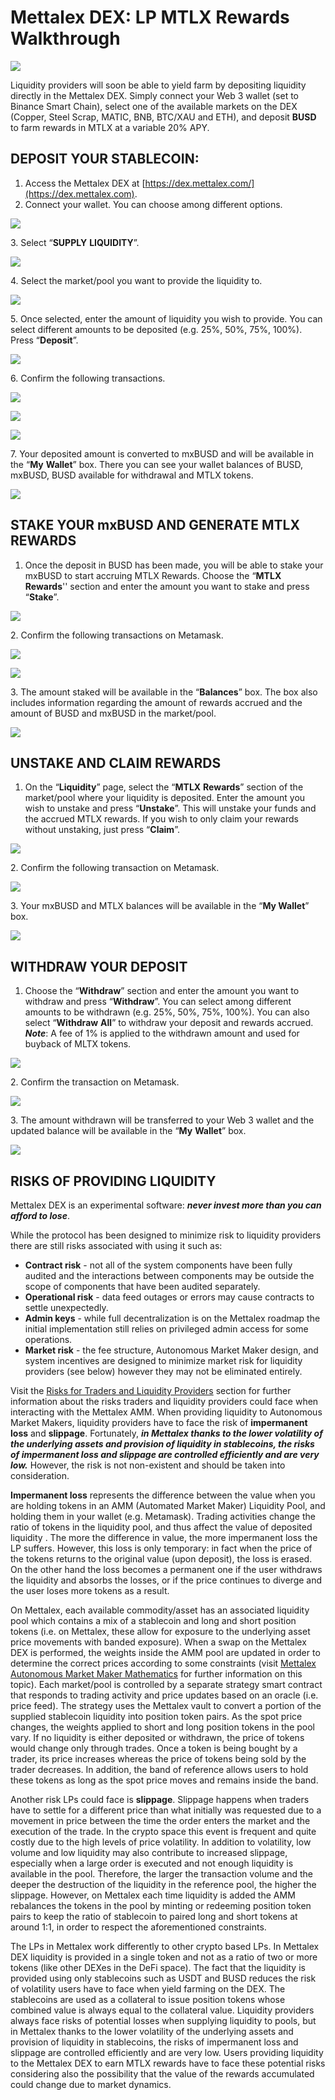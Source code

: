 # Mettalex DEX: LP MTLX Rewards Walkthrough

![](.gitbook/assets/mettalex-dex-walkthrough.png)

Liquidity providers will soon be able to yield farm by depositing liquidity directly in the Mettalex DEX. Simply connect your Web 3 wallet (set to Binance Smart Chain), select one of the available markets on the DEX (Copper, Steel Scrap, MATIC, BNB, BTC/XAU and ETH), and deposit **BUSD** to farm rewards in MTLX at a variable 20% APY.

## DEPOSIT YOUR STABLECOIN:

1. Access the Mettalex DEX at [https://dex.mettalex.com/](https://dex.mettalex.com).
2. Connect your wallet. You can choose among different options.

![](<.gitbook/assets/1 (3).png>)

&#x20;3\. Select “**SUPPLY** **LIQUIDITY**”.

![](<.gitbook/assets/2 (2).png>)

&#x20;4\. Select the market/pool you want to provide the liquidity to.

![](.gitbook/assets/deposit1.png)

&#x20;5\. Once selected, enter the amount of liquidity you wish to provide. You can select different  amounts to be deposited (e.g. 25%, 50%, 75%, 100%). Press “**Deposit**”.

![](.gitbook/assets/deposit2.png)

&#x20;6\. Confirm the following transactions.

&#x20;

![](<.gitbook/assets/5 (1).png>)

![](.gitbook/assets/7.png)

![](.gitbook/assets/6.png)

&#x20;7\. Your deposited amount is converted to mxBUSD and will be available in the “**My** **Wallet**” box. There you can see your wallet balances of BUSD, mxBUSD, BUSD available for withdrawal and MTLX tokens.

![](.gitbook/assets/deposit6.png)

## STAKE YOUR mxBUSD AND GENERATE MTLX REWARDS

1. Once the deposit in BUSD has been made, you will be able to stake your mxBUSD to start accruing MTLX Rewards. Choose the “**MTLX** **Rewards**'' section and enter the amount you want to stake and press “**Stake**”.

![](<.gitbook/assets/stake1 (2).png>)

&#x20;2\. Confirm the following transactions on Metamask.

![](.gitbook/assets/11.png)

![](.gitbook/assets/10.png)

&#x20;3\. The amount staked will be available in the “**Balances**” box. The box also includes information regarding the amount of rewards accrued and the amount of BUSD and mxBUSD in the market/pool.

![](.gitbook/assets/stake4.png)

## UNSTAKE AND CLAIM REWARDS

1. On the “**Liquidity**” page, select the “**MTLX** **Rewards**” section of the market/pool where your liquidity is deposited. Enter the amount you wish to unstake and press “**Unstake**”. This will unstake your funds and the accrued MTLX rewards. If you wish to only claim your rewards without unstaking, just press “**Claim**”.

![](<.gitbook/assets/unstake1 (1).png>)

&#x20;2\. Confirm the following transaction on Metamask.

![](.gitbook/assets/14.png)

&#x20;3\. Your mxBUSD and MTLX balances will be available in the “**My Wallet**” box.&#x20;

![](<.gitbook/assets/unstake3 (1).png>)

## WITHDRAW YOUR DEPOSIT

1. Choose the “**Withdraw**” section and enter the amount you want to withdraw and press “**Withdraw**”. You can select among different amounts to be withdrawn (e.g. 25%, 50%, 75%, 100%). You can also select “**Withdraw** **All**” to withdraw your deposit and rewards accrued. _**Note**_: A fee of 1% is applied to the withdrawn amount and used for buyback of MLTX tokens.

![](<.gitbook/assets/with1 (1).png>)

&#x20;2\. Confirm the transaction on Metamask.

![](.gitbook/assets/17.png)

&#x20;3\. The amount withdrawn will be transferred to your Web 3 wallet and the updated balance will be available in the “**My** **Wallet**” box.

![](<.gitbook/assets/with3 (1).png>)

## RISKS OF PROVIDING LIQUIDITY

Mettalex DEX is an experimental software: _**never invest more than you can afford to lose**_. &#x20;

While the protocol has been designed to minimize risk to liquidity providers there are still risks associated with using it such as:

* **Contract risk** - not all of the system components have been fully audited and the interactions between components may be outside the scope of components that have been audited separately.
* **Operational risk** - data feed outages or errors may cause contracts to settle unexpectedly.
* **Admin keys** - while full decentralization is on the Mettalex roadmap the initial implementation still relies on privileged admin access for some operations.
* **Market risk** - the fee structure, Autonomous Market Maker design, and system incentives are designed to minimize market risk for liquidity providers (see below) however they may not be eliminated entirely.&#x20;

Visit the [Risks for Traders and Liquidity Providers](overall-risks-and-benefits.md) section for further information about the risks traders and liquidity providers could face when interacting with the Mettalex AMM. When providing liquidity to Autonomous Market Makers, liquidity providers have to face the risk of **impermanent loss** and **slippage**. Fortunately, _**in Mettalex thanks to the lower volatility of the underlying assets and provision of liquidity in stablecoins, the risks of impermanent loss and slippage are controlled efficiently and are very low.**_ However, the risk is not non-existent and should be taken into consideration.

**Impermanent loss** represents the difference between the value when you are holding tokens in an AMM (Automated Market Maker) Liquidity Pool, and holding them in your wallet (e.g. Metamask). Trading activities change the ratio of tokens in the liquidity pool, and thus affect the value of deposited liquidity . The more the difference in value, the more impermanent loss the LP suffers. However, this loss is only temporary: in fact when the price of the tokens returns to the original value (upon deposit), the loss is erased. On the other hand the loss becomes a permanent one if the user withdraws the liquidity and absorbs the losses, or if the price continues to diverge and the user loses more tokens as a result.

On Mettalex, each available commodity/asset has an associated liquidity pool which contains a mix of a stablecoin and long and short position tokens (i.e. on Mettalex, these allow for exposure to the underlying asset price movements with banded exposure). When a swap on the Mettalex DEX is performed, the weights inside the AMM pool are updated in order to determine the correct prices according to some constraints (visit [Mettalex Autonomous Market Maker Mathematics](mettalex-autonomous-market-maker-mathematics.md) for further information on this topic). Each market/pool is controlled by a separate strategy smart contract that responds to trading activity and price updates based on an oracle (i.e. price feed). The strategy uses the Mettalex vault to convert a portion of the supplied stablecoin liquidity into position token pairs. As the spot price changes, the weights applied to short and long position tokens in the pool vary. If no liquidity is either deposited or withdrawn, the price of tokens would change only through trades. Once a token is being bought by a trader, its price increases whereas the price of tokens being sold by the trader decreases. In addition, the band of reference allows users to hold these tokens as long as the spot price moves and remains inside the band.

Another risk LPs could face is **slippage**. Slippage happens when traders have to settle for a different price than what initially was requested due to a movement in price between the time the order enters the market and the execution of the trade. In the crypto space this event is frequent and quite costly due to the high levels of price volatility. In addition to volatility, low volume and low liquidity may also contribute to increased slippage, especially when a large order is executed and not enough liquidity is available in the pool. Therefore, the larger the transaction volume and the deeper the destruction of the liquidity in the reference pool, the higher the slippage. However, on Mettalex each time liquidity is added the AMM rebalances the tokens in the pool by minting or redeeming position token pairs to keep the ratio of stablecoin to paired long and short tokens at around 1:1, in order to respect the aforementioned constraints.

The LPs in Mettalex work differently to other crypto based LPs. In Mettalex DEX liquidity is provided in a single token and not as a ratio of two or more tokens (like other DEXes in the DeFi space). The fact that the liquidity is provided using only stablecoins such as USDT and BUSD reduces the risk of volatility users have to face when yield farming on the DEX. The stablecoins are used as a collateral to issue position tokens whose combined value is always equal to the collateral value. Liquidity providers always face risks of potential losses when supplying liquidity to pools, but in Mettalex thanks to the lower volatility of the underlying assets and provision of liquidity in stablecoins, the risks of impermanent loss and slippage are controlled efficiently and are very low. Users providing liquidity to the Mettalex DEX to earn MTLX rewards have to face these potential risks considering also the possibility that the value of the rewards accumulated could change due to market dynamics.
